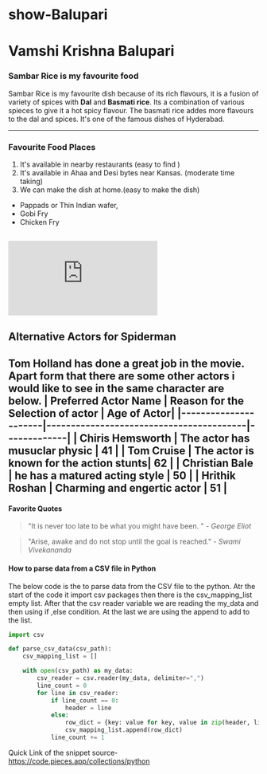 # show-Balupari
# Vamshi Krishna Balupari
### Sambar Rice is my favourite food
Sambar Rice is my favourite dish because of its rich flavours, it is a fusion of variety of spices with **Dal** and **Basmati rice**. Its a combination of various spieces to give it a hot spicy flavour.
The basmati rice addes more flavours to the dal and spices. It's one of the famous dishes of Hyderabad.

----
### Favourite Food Places
1. It's available in nearby restaurants (easy to find )
2. It's available in Ahaa and Desi bytes near Kansas. (moderate time taking)
3. We can make the dish at home.(easy to make the dish)

* Pappads or Thin Indian wafer,
* Gobi Fry
* Chicken Fry

![Link of MyMovie-](https://github.com/Vamshi6665/show-Balupari/blob/main/MyMovie.md)
---
## Alternative Actors for Spiderman
Tom Holland has done a great job in the movie. Apart form that there are some other actors i would like to see in the same character are below.
| Preferred Actor Name |  Reason for the Selection of actor      | Age of Actor|
|----------------------|-----------------------------------------|-------------|
| Chiris Hemsworth     | The actor has musuclar physic           |      41     | 
|  Tom Cruise          | The actor is known for the action stunts|      62     | 
|  Christian Bale      | he has a matured acting style           |      50     |
|  Hrithik Roshan      | Charming and engertic actor             |      51     |
---
####  Favorite Quotes
> "It is never too late to be what you might have been. " *- George Eliot*

>"Arise, awake and do not stop until the goal is reached." *- Swami Vivekananda*

#### How to parse data from a CSV file in Python
The below code is the to parse data from the CSV file to the python. Atr the start of the code it import csv packages then there is the csv_mapping_list empty list. After that the csv reader variable we are reading the my_data and then using if ,else  condition. At  the last we are using the append to add to the list. 

```python
import csv

def parse_csv_data(csv_path):
	csv_mapping_list = []

	with open(csv_path) as my_data:
	    csv_reader = csv.reader(my_data, delimiter=",")
	    line_count = 0
	    for line in csv_reader:
	        if line_count == 0:
	            header = line
	        else:
	            row_dict = {key: value for key, value in zip(header, line)}
	            csv_mapping_list.append(row_dict)
	        line_count += 1 
```
Quick Link of the snippet source-<https://code.pieces.app/collections/python>




